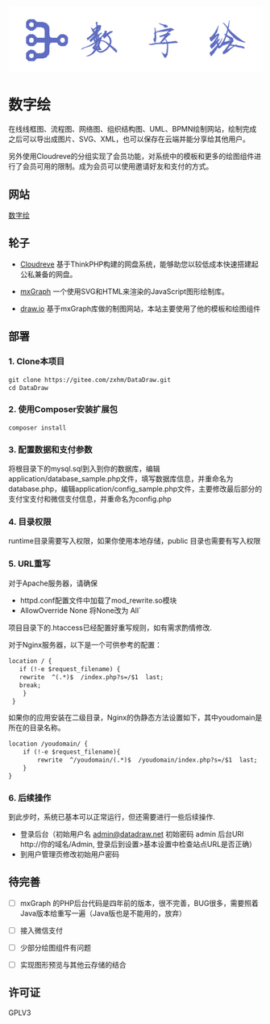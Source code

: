![logo_white.png](source/logo_white.png)

# 数字绘

在线线框图、流程图、网络图、组织结构图、UML、BPMN绘制网站，绘制完成之后可以导出成图片、SVG、XML，也可以保存在云端并能分享给其他用户。  

另外使用Cloudreve的分组实现了会员功能，对系统中的模板和更多的绘图组件进行了会员可用的限制。成为会员可以使用邀请好友和支付的方式。

## 网站

[数字绘](https://www.myshuju.net)

## 轮子

- [Cloudreve](https://github.com/HFO4/Cloudreve) 基于ThinkPHP构建的网盘系统，能够助您以较低成本快速搭建起公私兼备的网盘。

- [mxGraph](https://github.com/jgraph/mxgraph) 一个使用SVG和HTML来渲染的JavaScript图形绘制库。

- [draw.io](https://github.com/jgraph/drawio) 基于mxGraph库做的制图网站，本站主要使用了他的模板和绘图组件

## 部署

### 1. Clone本项目

```
git clone https://gitee.com/zxhm/DataDraw.git
cd DataDraw
```

### 2. 使用Composer安装扩展包

```
composer install
```

### 3. 配置数据和支付参数

将根目录下的mysql.sql到入到你的数据库，编辑application/database_sample.php文件，填写数据库信息，并重命名为database.php，编辑application/config_sample.php文件，主要修改最后部分的支付宝支付和微信支付信息，并重命名为config.php

### 4. 目录权限

runtime目录需要写入权限，如果你使用本地存储，public 目录也需要有写入权限

### 5. URL重写

对于Apache服务器，请确保
- httpd.conf配置文件中加载了mod_rewrite.so模块
- AllowOverride None 将None改为 All`

项目目录下的.htaccess已经配置好重写规则，如有需求酌情修改.

对于Nginx服务器，以下是一个可供参考的配置：

```
location / {
   if (!-e $request_filename) {
   rewrite  ^(.*)$  /index.php?s=/$1  last;
   break;
    }
 }
```

如果你的应用安装在二级目录，Nginx的伪静态方法设置如下，其中youdomain是所在的目录名称。

```
location /youdomain/ {
    if (!-e $request_filename){
        rewrite  ^/youdomain/(.*)$  /youdomain/index.php?s=/$1  last;
    }
}
```

### 6. 后续操作

到此步时，系统已基本可以正常运行，但还需要进行一些后续操作.

- 登录后台（初始用户名 admin@datadraw.net 初始密码 admin 后台URl http://你的域名/Admin, 登录后到设置>基本设置中检查站点URL是否正确）
- 到用户管理页修改初始用户密码

## 待完善

- [ ] mxGraph 的PHP后台代码是四年前的版本，很不完善，BUG很多，需要照着Java版本给重写一遍（Java版也是不能用的，放弃）
- [ ] 接入微信支付
- [ ] 少部分绘图组件有问题
- [ ] 实现图形预览与其他云存储的结合


## 许可证

GPLV3
